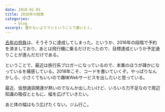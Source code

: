 ```yaml
---
date: 2018-01-01
title: 2018年の抱負
categories: 
    - blog
excerpt: 書かないよりマシということで書いとく。
---
```


[去年の抱負](/mol/log/new-years-resolutions-2017/)は、そうそうに達成してしまった。というか、2016年の段階で予約を済ましており、あとは飛行機に乗るだけだったので、目標達成というか予定通りことが進んだだけである。

ということで、最近は旅行系ブロガーになっているので、本業のほうが疎かになっているを痛感している。2018年こそ、コードを書いていくぞ。やっぱりなんかしら、小さくてもいいので趣味Webサービスを出したいと思っている。

最近、仮想通貨関連が熱いのでなんか出したいけど、いろいろ力不足なので周辺知識の吸収とともに、幅を広げていきたい。

あと体の幅はもう広げたくない。ジム行こ。
